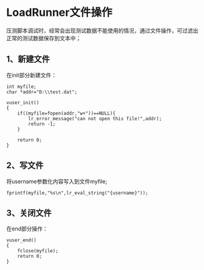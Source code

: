 # LoadRunner文件操作

压测脚本调试时，经常会出现测试数据不能使用的情况，通过文件操作，可过滤出正常的测试数据保存到文本中；

## 1、新建文件

在init部分新建文件：

```
int myfile;
char *addr="D:\\test.dat";

vuser_init()
{
	if((myfile=fopen(addr,"w+"))==NULL){
		lr_error_message("can not open this file!",addr);
		return -1;
	}
	
	return 0;
}
```

## 2、写文件

将username参数化内容写入到文件myfile;

```
fprintf(myfile,"%s\n",lr_eval_string("{username}"));
```

## 3、关闭文件

在end部分操作：

```
vuser_end()
{
	fclose(myfile);
	return 0;
}
```

